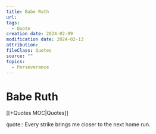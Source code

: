 ```yaml
---
title: Babe Ruth
url: 
tags:
  - Quote
creation date: 2024-02-09
modification date: 2024-02-13
attribution: 
fileClass: Quotes
source: ""
topics:
  - Perseverance
---
```


# Babe Ruth

[[+Quotes MOC|Quotes]]

quote:: Every strike brings me closer to the next home run.
